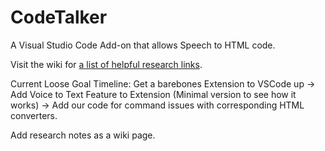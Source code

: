# CodeTalker
A Visual Studio Code Add-on that allows Speech to HTML code. 

Visit the wiki for [a list of helpful research links](https://github.com/PopeSpaceous/CodeTalker/wiki/Helpful-Links). 

Current Loose Goal Timeline:
Get a barebones Extension to VSCode up -> Add Voice to Text Feature to Extension (Minimal version to see how it works) -> Add our code for command issues with corresponding HTML converters.




Add research notes as a wiki page. 
